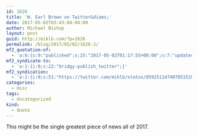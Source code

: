 ```yaml
---
id: 1626
title: 'W. Earl Brown on Twitter&diams;'
date: 2017-05-02T03:43:04-04:00
author: Michael Bishop
layout: post
guid: http://miklb.com/?p=1626
permalink: /blog/2017/05/02/1626-2/
mf2_quotation-of:
  - 'a:8:{s:9:"published";s:25:"2017-05-02T01:17:55+00:00";s:7:"updated";s:25:"2017-05-02T01:17:55+00:00";s:7:"summary";s:98:"Much like the Scottish Leviathan and the Himalayan Ape Man, its existence has been long rumored...";s:4:"name";s:24:"W. Earl Brown on Twitter";s:8:"category";a:1:{i:0;s:0:"";}s:11:"publication";s:7:"Twitter";s:6:"author";a:3:{s:4:"name";s:13:"W. Earl Brown";s:3:"url";s:30:"https://twitter.com/WEarlBrown";s:5:"photo";s:75:"https://pbs.twimg.com/profile_images/753681977325170689/lsQMbxeU_bigger.jpg";}s:3:"url";s:56:"https://twitter.com/WEarlBrown/status/859215342488268800";}'
mf2_syndicate-to:
  - 'a:1:{i:0;s:22:"bridgy-publish_twitter";}'
mf2_syndication:
  - 'a:1:{i:0;s:51:"https://twitter.com/miklb/status/859251147407851520";}'
categories:
  - misc
tags:
  - Uncategorized
kind:
  - Quote
---
```

This might be the single greatest piece of news all of 2017.
